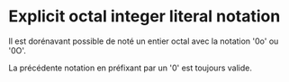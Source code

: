 # Explicit octal integer literal notation

Il est dorénavant possible de noté un entier octal avec la notation '0o' ou '0O'.

La précédente notation en préfixant par un '0' est toujours valide.
